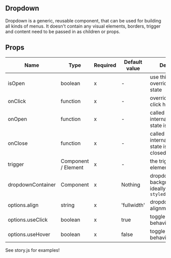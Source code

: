 ## Dropdown

Dropdown is a generic, reusable component, that can be used for building all kinds of menus. It doesn't contain any visual elements, borders, trigger and content need to be passed in as children or props.

## Props

| Name | Type | Required | Default value | Description
|------|------|----------|---------------|------------
|isOpen | boolean | x | - | use this prop to override internal state 
|onClick | function | x | - | overrides internal click handler
|onOpen | function | x | - | called when internal dropdown state is set to open
|onClose | function | x | - | called when internal dropdown state is set to closed
|trigger | Component / Element | x | - | the trigger UI element
|dropdownContainer | Component | x | Nothing | dropdown background/border, ideally just a `styled.div`
|options.align |string | x | 'fullwidth' | dropdown alignment
|options.useClick |boolean | x | true | toggle click behaviour
|options.useHover |boolean | x | false | toggle hover behaviour


See story.js for examples!
